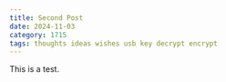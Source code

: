 ```yaml
---
title: Second Post
date: 2024-11-03
category: 1715
tags: thoughts ideas wishes usb key decrypt encrypt
---
```

This is a test.

